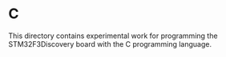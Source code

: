 # C

This directory contains experimental work for programming the STM32F3Discovery
board with the C programming language.

